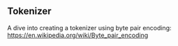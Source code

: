 ## Tokenizer

A dive into creating a tokenizer using byte pair encoding: https://en.wikipedia.org/wiki/Byte_pair_encoding
